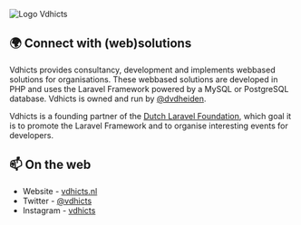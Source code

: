 ![Logo Vdhicts](https://www.vdhicts.nl/wp-content/themes/heiden/assets/img/logo-footer.png)

## 🌍 Connect with (web)solutions

Vdhicts provides consultancy, development and implements webbased solutions for organisations. These 
webbased solutions are developed in PHP and uses the Laravel Framework powered by a MySQL or PostgreSQL 
database. Vdhicts is owned and run by [@dvdheiden](https://github.com/dvdheiden).

Vdhicts is a founding partner of the [Dutch Laravel Foundation](https://www.dutchlaravelfoundation.nl), 
which goal it is to promote the Laravel Framework and to organise interesting events for developers.

## 📫 On the web

- Website - [vdhicts.nl](https://www.vdhicts.nl)
- Twitter - [@vdhicts](https://twitter.com/vdhicts)
- Instagram - [vdhicts](https://www.instagram.com/vdhicts/)
